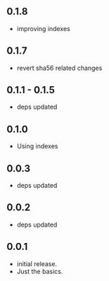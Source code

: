 ## 0.1.8

* improving indexes

## 0.1.7

* revert sha56 related changes

## 0.1.1 - 0.1.5

* deps updated

## 0.1.0

* Using indexes

## 0.0.3

* deps updated

## 0.0.2

* deps updated

## 0.0.1

* initial release.
* Just the basics.
